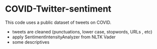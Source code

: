 # COVID-Twitter-sentiment

This code uses a public dataset of tweets on COVID. 

- tweets are cleaned (punctuations, lower case, stopwords, URLs , etc)
- apply SentimentIntensityAnalyzer from NLTK Vader
- some descriptives
